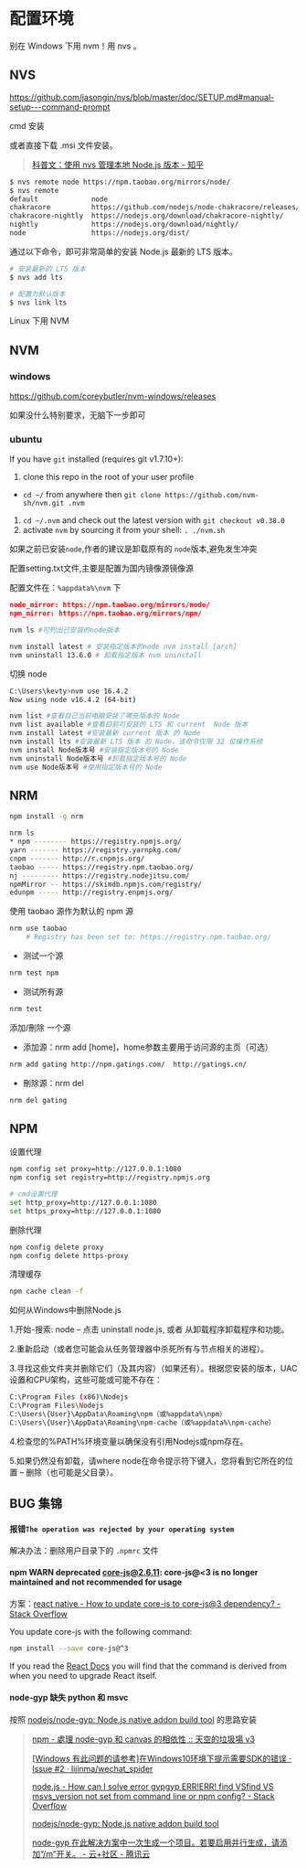 

# 配置环境

别在 Windows 下用 nvm！用 nvs 。

## NVS

https://github.com/jasongin/nvs/blob/master/doc/SETUP.md#manual-setup---command-prompt 

cmd 安装

或者直接下载 .msi 文件安装。

> [科普文：使用 nvs 管理本地 Node.js 版本 - 知乎](https://zhuanlan.zhihu.com/p/63403762)



```bash
$ nvs remote node https://npm.taobao.org/mirrors/node/
$ nvs remote
default             node
chakracore          https://github.com/nodejs/node-chakracore/releases/
chakracore-nightly  https://nodejs.org/download/chakracore-nightly/
nightly             https://nodejs.org/download/nightly/
node                https://nodejs.org/dist/
```

通过以下命令，即可非常简单的安装 Node.js 最新的 LTS 版本。

```bash
# 安装最新的 LTS 版本
$ nvs add lts

# 配置为默认版本
$ nvs link lts
```



Linux 下用 NVM

## NVM

### windows

https://github.com/coreybutler/nvm-windows/releases

如果没什么特别要求，无脑下一步即可



### ubuntu 

If you have `git` installed (requires git v1.7.10+):

1. clone this repo in the root of your user profile

- `cd ~/` from anywhere then `git clone https://github.com/nvm-sh/nvm.git .nvm`

1. `cd ~/.nvm` and check out the latest version with `git checkout v0.38.0`
2. activate `nvm` by sourcing it from your shell: `. ./nvm.sh`



如果之前已安装`node`,作者的建议是卸载原有的 `node`版本,避免发生冲突

配置setting.txt文件,主要是配置为国内镜像源镜像源

配置文件在：`%appdata%\nvm` 下

```json
node_mirror: https://npm.taobao.org/mirrors/node/
npm_mirror: https://npm.taobao.org/mirrors/npm/
```

```bash
nvm ls #可列出已安装的node版本

nvm install latest # 安装指定版本的node nvm install [arch]
nvm uninstall 13.6.0 # 卸载指定版本 nvm uninstall
```

切换 node

```bash
C:\Users\kevty>nvm use 16.4.2
Now using node v16.4.2 (64-bit)
```



```bash
nvm list #查看自己当前电脑安装了哪些版本的 Node
nvm list available #查看目前可安装的 LTS 和 current  Node 版本
nvm install latest #安装最新 current 版本 的 Node 
nvm install lts #安装最新 LTS 版本 的 Node，该命令仅限 32 位操作系统
nvm install Node版本号 #安装指定版本号的 Node 
nvm uninstall Node版本号 #卸载指定版本号的 Node
nvm use Node版本号 #使用指定版本号的 Node
```

## NRM

```bash
npm install -g nrm

nrm ls
* npm -------- https://registry.npmjs.org/
yarn ------- https://registry.yarnpkg.com/
cnpm ------- http://r.cnpmjs.org/
taobao ----- https://registry.npm.taobao.org/
nj --------- https://registry.nodejitsu.com/
npmMirror -- https://skimdb.npmjs.com/registry/
edunpm ----- http://registry.enpmjs.org/
```

使用 taobao 源作为默认的 npm 源

```bash
nrm use taobao
    # Registry has been set to: https://registry.npm.taobao.org/
```

- 测试一个源

```bash
nrm test npm
```

- 测试所有源

```bash
nrm test
```

添加/刪除 一个源

- 添加源：nrm add [home]，home参数主要用于访问源的主页（可选）

```bash
nrm add gating http://npm.gatings.com/  http://gatings.cn/   
```

- 刪除源：nrm del

```bash
nrm del gating
```

## NPM 


设置代理

```bash
npm config set proxy=http://127.0.0.1:1080
npm config set registry=http://registry.npmjs.org

# cmd设置代理
set http_proxy=http://127.0.0.1:1080 
set https_proxy=http://127.0.0.1:1080
```

删除代理

```bash
npm config delete proxy
npm config delete https-proxy
```

清理缓存

```bash
npm cache clean -f
```







如何从Windows中删除Node.js

1.开始-搜索: node – 点击 uninstall node.js, 或者 从卸载程序卸载程序和功能。

2.重新启动（或者您可能会从任务管理器中杀死所有与节点相关的进程）。

3.寻找这些文件夹并删除它们（及其内容）（如果还有）。根据您安装的版本，UAC设置和CPU架构，这些可能或可能不存在：

```bash
C:\Program Files (x86)\Nodejs
C:\Program Files\Nodejs
C:\Users\{User}\AppData\Roaming\npm（或%appdata%\npm）
C:\Users\{User}\AppData\Roaming\npm-cache（或%appdata%\npm-cache）
```

4.检查您的%PATH%环境变量以确保没有引用Nodejs或npm存在。

5.如果仍然没有卸载，请where node在命令提示符下键入，您将看到它所在的位置 – 删除（也可能是父目录）。



## BUG 集锦

#### 报错`The operation was rejected by your operating system`

解决办法：删除用户目录下的 `.npmrc` 文件



#### npm WARN deprecated core-js@2.6.11: core-js@<3 is no longer maintained and not recommended for usage

方案：[react native - How to update core-js to core-js@3 dependency? - Stack Overflow](https://stackoverflow.com/questions/55606841/how-to-update-core-js-to-core-js3-dependency)

You update core-js with the following command:

```bash
npm install --save core-js@^3
```

If you read the [React Docs](https://reactjs.org/blog/2017/09/25/react-v15.6.2.html) you will find that the command is derived from when you need to upgrade React itself.



#### node-gyp 缺失 python 和 msvc

按照 [nodejs/node-gyp: Node.js native addon build tool](https://github.com/nodejs/node-gyp#installation) 的思路安装

>  [npm - 處理 node-gyp 和 canvas 的相依性 :: 天空的垃圾場 v3](https://skychang.github.io/2020/03/10/npm-Fix%20node-gyp%20and%20canvas%20dependence/)
>
> [[Windows 有此问题的请参考]在Windows10环境下提示需要SDK的错误 · Issue #2 · lijinma/wechat_spider](https://github.com/lijinma/wechat_spider/issues/2)
>
> [node.js - How can I solve error gypgyp ERR!ERR! find VSfind VS msvs_version not set from command line or npm config? - Stack Overflow](https://stackoverflow.com/questions/57879150/how-can-i-solve-error-gypgyp-errerr-find-vsfind-vs-msvs-version-not-set-from-c)
>
> [nodejs/node-gyp: Node.js native addon build tool](https://github.com/nodejs/node-gyp#installation)
>
> [node-gyp 在此解决方案中一次生成一个项目。若要启用并行生成，请添加“/m”开关。 - 云+社区 - 腾讯云](https://cloud.tencent.com/developer/article/1475269)

